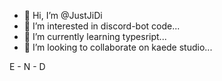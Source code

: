 - 👋 Hi, I’m @JustJiDi
- 👀 I’m interested in discord-bot code...
- 🌱 I’m currently learning typesript...
- 💞️ I’m looking to collaborate on kaede studio...

 E - N - D

